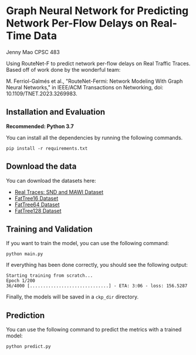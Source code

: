 # Graph Neural Network for Predicting Network Per-Flow Delays on Real-Time Data 
Jenny Mao CPSC 483 

Using RouteNet-F to predict network per-flow delays on Real Traffic Traces. Based off of work done by the wonderful team: 

M. Ferriol-Galmés et al., "RouteNet-Fermi: Network Modeling With Graph Neural Networks," in IEEE/ACM Transactions on Networking, doi: 10.1109/TNET.2023.3269983.


## Installation and Evaluation 

**Recommended: Python 3.7**

You can install all the dependencies by running the following commands.
```
pip install -r requirements.txt
```

## Download the data
You can download the datasets here:
- [Real Traces: SND and MAWI Dataset](https://bnn.upc.edu/download/dataset-v6-real-traces/)
- [FatTree16 Dataset](https://bnn.upc.edu/download/dataset-v6-fat-tree-16/)
- [FatTree64 Dataset](https://bnn.upc.edu/download/dataset-v6-fat-tree-64/)
- [FatTree128 Dataset](https://bnn.upc.edu/download/dataset-v6-fat-tree-128/)

## Training and Validation
If you want to train the model, you can use the following command:
```
python main.py
```

If everything has been done correctly, you should see the following output:

```
Starting training from scratch...
Epoch 1/200
36/4000 [..............................] - ETA: 3:06 - loss: 156.5287
```

Finally, the models will be saved in a `ckp_dir` directory. 

## Prediction
You can  use the following command to predict the metrics with a trained model:
```
python predict.py
```

